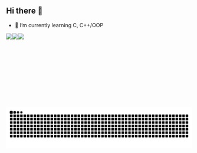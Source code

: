 ## Hi there 👋
- 🌱 I’m currently learning C, C++/OOP



<a href="#">
  <img align="left" height=200  src="https://my-stats-43gk.vercel.app/api?username=tissad-101010&show_icons=true&theme=tokyonight&hide=contribs,issues&show=discussions_answered&rank_icon=github&include_all_commits=true" />
</a>



<a href="#">
  <img align="left" height=200 src="https://github-readme-stats.vercel.app/api/top-langs/?username=tissad-101010&theme=tokyonight&hide=html,scss,css&langs_count=8"/>
</a>




<a href="#">
  <img align="left" height=200  src="https://github-readme-streak-stats-git-main-davids-projects-ad77adcc.vercel.app/?user=tissad-101010&theme=tokyonight"/>
</a>
<a href=#><img src="tissad_contribution.svg"></a>



<!--

<img align="left" height=97 src="https://github-profile-trophy.vercel.app/?username=tissad-101010&theme=merko&no-frame=true&title=Stars,Followers,Commits&column=-1"/>

<a href="#">
  <img  align="left" height=200 src="https://my-stats-43gk.vercel.app/api/top-langs/?username=tissad-101010&hide=html,scss,css&langs_count=8&layout=compact&theme=tokyonight" />
</a>



<p align="center">
  Visitor count<br>
  <img src="https://profile-counter.glitch.m/tissad/count.svg" />
</p>

**tissad-101010/tissad-101010** is a ✨ _special_ ✨ repository because its `README.md` (this file) appears on your GitHub profile.

Here are some ideas to get you started:
- 📫 How to reach me: tissad@student.42.fr
- 💬 Ask me about 42School
- 😄 Pronouns: tahar
- 🔭 I’m currently working on ...
- 🌱 I’m currently learning ...
- 👯 I’m looking to collaborate on ...
- 🤔 I’m looking for help with ...
- 💬 Ask me about ...
- 📫 How to reach me: ...
- 😄 Pronouns: ...
- ⚡ Fun fact: ...
-->
